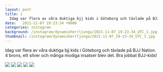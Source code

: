 ```yaml
---
layout: post
title: |
  Idag var flera av våra duktiga bjj kids i Göteborg och tävlade på BJJ Nation
date:   2021-11-07 19:23:34 +0000
categories: instagram
background: /instagram/dynamixherrljunga/2021-11-07_19-23-34_UTC_1.jpg
thumbnail: /instagram/dynamixherrljunga/2021-11-07_19-23-34_UTC_1.jpg
---
```

Idag var flera av våra duktiga bjj kids i Göteborg och tävlade på BJJ Nation. 4 brons, ett silver och många modiga insatser blev det. Bra jobbat BJJ-kids! 



<img src='/www-dynamix-herrljunga/instagram/dynamixherrljunga/2021-11-07_19-23-34_UTC_1.jpg' class='img-fluid' />


<img src='/www-dynamix-herrljunga/instagram/dynamixherrljunga/2021-11-07_19-23-34_UTC_2.jpg' class='img-fluid' />


<img src='/www-dynamix-herrljunga/instagram/dynamixherrljunga/2021-11-07_19-23-34_UTC_3.jpg' class='img-fluid' />


<img src='/www-dynamix-herrljunga/instagram/dynamixherrljunga/2021-11-07_19-23-34_UTC_4.jpg' class='img-fluid' />


<img src='/www-dynamix-herrljunga/instagram/dynamixherrljunga/2021-11-07_19-23-34_UTC_5.jpg' class='img-fluid' />
